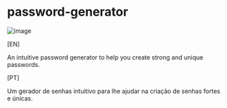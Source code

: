 # password-generator

![image](https://user-images.githubusercontent.com/78832570/168924613-a7a21268-cfa0-4926-ba30-1aa4be953e8e.png)

[EN]


An intuitive password generator to help you create strong and unique passwords.

[PT]

Um gerador de senhas intuitivo para lhe ajudar na criação de senhas fortes e únicas.
